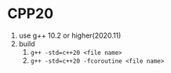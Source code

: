 # CPP20

1. use g++ 10.2 or higher(2020.11)
2. build
	1. `g++ -std=c++20 <file name>`
	2. `g++ -std=c++20 -fcoroutine <file name>`